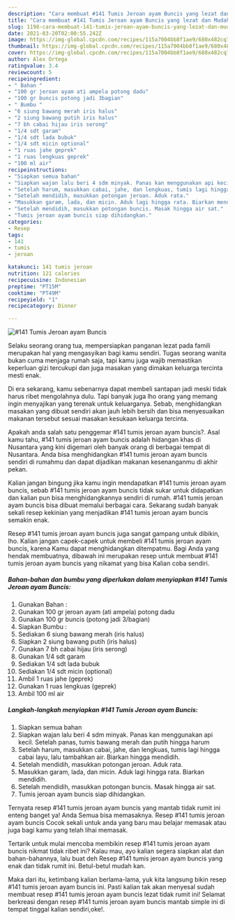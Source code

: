 ```yaml
---
description: "Cara membuat #141 Tumis Jeroan ayam Buncis yang lezat dan Mudah Dibuat"
title: "Cara membuat #141 Tumis Jeroan ayam Buncis yang lezat dan Mudah Dibuat"
slug: 1198-cara-membuat-141-tumis-jeroan-ayam-buncis-yang-lezat-dan-mudah-dibuat
date: 2021-03-20T02:00:55.242Z
image: https://img-global.cpcdn.com/recipes/115a7004bb8f1ae9/680x482cq70/141-tumis-jeroan-ayam-buncis-foto-resep-utama.jpg
thumbnail: https://img-global.cpcdn.com/recipes/115a7004bb8f1ae9/680x482cq70/141-tumis-jeroan-ayam-buncis-foto-resep-utama.jpg
cover: https://img-global.cpcdn.com/recipes/115a7004bb8f1ae9/680x482cq70/141-tumis-jeroan-ayam-buncis-foto-resep-utama.jpg
author: Alex Ortega
ratingvalue: 3.4
reviewcount: 5
recipeingredient:
- " Bahan "
- "100 gr jeroan ayam ati ampela potong dadu"
- "100 gr buncis potong jadi 3bagian"
- " Bumbu "
- "6 siung bawang merah iris halus"
- "2 siung bawang putih iris halus"
- "7 bh cabai hijau iris serong"
- "1/4 sdt garam"
- "1/4 sdt lada bubuk"
- "1/4 sdt micin optional"
- "1 ruas jahe geprek"
- "1 ruas lengkuas geprek"
- "100 ml air"
recipeinstructions:
- "Siapkan semua bahan"
- "Siapkan wajan lalu beri 4 sdm minyak. Panas kan menggunakan api kecil. Setelah panas, tumis bawang merah dan putih hingga harum"
- "Setelah harum, masukkan cabai, jahe, dan lengkuas, tumis lagi hingga cabai layu, lalu tambahkan air. Biarkan hingga mendidih."
- "Setelah mendidih, masukkan potongan jeroan. Aduk rata."
- "Masukkan garam, lada, dan micin. Aduk lagi hingga rata. Biarkan mendidih."
- "Setelah mendidih, masukkan potongan buncis. Masak hingga air sat."
- "Tumis jeroan ayam buncis siap dihidangkan."
categories:
- Resep
tags:
- 141
- tumis
- jeroan

katakunci: 141 tumis jeroan 
nutrition: 121 calories
recipecuisine: Indonesian
preptime: "PT15M"
cooktime: "PT49M"
recipeyield: "1"
recipecategory: Dinner

---
```



![#141 Tumis Jeroan ayam Buncis](https://img-global.cpcdn.com/recipes/115a7004bb8f1ae9/680x482cq70/141-tumis-jeroan-ayam-buncis-foto-resep-utama.jpg)

Selaku seorang orang tua, mempersiapkan panganan lezat pada famili merupakan hal yang mengasyikan bagi kamu sendiri. Tugas seorang  wanita bukan cuma menjaga rumah saja, tapi kamu juga wajib memastikan keperluan gizi tercukupi dan juga masakan yang dimakan keluarga tercinta mesti enak.

Di era  sekarang, kamu sebenarnya dapat membeli santapan jadi meski tidak harus ribet mengolahnya dulu. Tapi banyak juga lho orang yang memang ingin menyajikan yang terenak untuk keluarganya. Sebab, menghidangkan masakan yang dibuat sendiri akan jauh lebih bersih dan bisa menyesuaikan makanan tersebut sesuai masakan kesukaan keluarga tercinta. 



Apakah anda salah satu penggemar #141 tumis jeroan ayam buncis?. Asal kamu tahu, #141 tumis jeroan ayam buncis adalah hidangan khas di Nusantara yang kini digemari oleh banyak orang di berbagai tempat di Nusantara. Anda bisa menghidangkan #141 tumis jeroan ayam buncis sendiri di rumahmu dan dapat dijadikan makanan kesenanganmu di akhir pekan.

Kalian jangan bingung jika kamu ingin mendapatkan #141 tumis jeroan ayam buncis, sebab #141 tumis jeroan ayam buncis tidak sukar untuk didapatkan dan kalian pun bisa menghidangkannya sendiri di rumah. #141 tumis jeroan ayam buncis bisa dibuat memalui berbagai cara. Sekarang sudah banyak sekali resep kekinian yang menjadikan #141 tumis jeroan ayam buncis semakin enak.

Resep #141 tumis jeroan ayam buncis juga sangat gampang untuk dibikin, lho. Kalian jangan capek-capek untuk membeli #141 tumis jeroan ayam buncis, karena Kamu dapat menghidangkan ditempatmu. Bagi Anda yang hendak membuatnya, dibawah ini merupakan resep untuk membuat #141 tumis jeroan ayam buncis yang nikamat yang bisa Kalian coba sendiri.

<!--inarticleads1-->

##### Bahan-bahan dan bumbu yang diperlukan dalam menyiapkan #141 Tumis Jeroan ayam Buncis:

1. Gunakan  Bahan :
1. Gunakan 100 gr jeroan ayam (ati ampela) potong dadu
1. Gunakan 100 gr buncis (potong jadi 3/bagian)
1. Siapkan  Bumbu :
1. Sediakan 6 siung bawang merah (iris halus)
1. Siapkan 2 siung bawang putih (iris halus)
1. Gunakan 7 bh cabai hijau (iris serong)
1. Gunakan 1/4 sdt garam
1. Sediakan 1/4 sdt lada bubuk
1. Sediakan 1/4 sdt micin (optional)
1. Ambil 1 ruas jahe (geprek)
1. Gunakan 1 ruas lengkuas (geprek)
1. Ambil 100 ml air




<!--inarticleads2-->

##### Langkah-langkah menyiapkan #141 Tumis Jeroan ayam Buncis:

1. Siapkan semua bahan
1. Siapkan wajan lalu beri 4 sdm minyak. Panas kan menggunakan api kecil. Setelah panas, tumis bawang merah dan putih hingga harum
1. Setelah harum, masukkan cabai, jahe, dan lengkuas, tumis lagi hingga cabai layu, lalu tambahkan air. Biarkan hingga mendidih.
1. Setelah mendidih, masukkan potongan jeroan. Aduk rata.
1. Masukkan garam, lada, dan micin. Aduk lagi hingga rata. Biarkan mendidih.
1. Setelah mendidih, masukkan potongan buncis. Masak hingga air sat.
1. Tumis jeroan ayam buncis siap dihidangkan.




Ternyata resep #141 tumis jeroan ayam buncis yang mantab tidak rumit ini enteng banget ya! Anda Semua bisa memasaknya. Resep #141 tumis jeroan ayam buncis Cocok sekali untuk anda yang baru mau belajar memasak atau juga bagi kamu yang telah lihai memasak.

Tertarik untuk mulai mencoba membikin resep #141 tumis jeroan ayam buncis nikmat tidak ribet ini? Kalau mau, ayo kalian segera siapkan alat dan bahan-bahannya, lalu buat deh Resep #141 tumis jeroan ayam buncis yang enak dan tidak rumit ini. Betul-betul mudah kan. 

Maka dari itu, ketimbang kalian berlama-lama, yuk kita langsung bikin resep #141 tumis jeroan ayam buncis ini. Pasti kalian tak akan menyesal sudah membuat resep #141 tumis jeroan ayam buncis lezat tidak rumit ini! Selamat berkreasi dengan resep #141 tumis jeroan ayam buncis mantab simple ini di tempat tinggal kalian sendiri,oke!.

